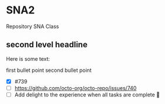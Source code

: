 # SNA2
Repository SNA Class

## second level headline

Here is some text:

first bullet point
second bullet point

- [x] #739
- [ ] https://github.com/octo-org/octo-repo/issues/740
- [ ] Add delight to the experience when all tasks are complete :tada:
